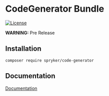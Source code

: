 # CodeGenerator Bundle
[![License](https://img.shields.io/github/license/spryker/code-generator.svg)](https://github.com/spryker/code-generator/)

**WARNING:** Pre Release

## Installation

```
composer require spryker/code-generator
```

## Documentation

[Documentation](http://spryker.github.io)
